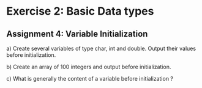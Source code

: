 # Exercise 2: Basic Data types

## Assignment 4: Variable Initialization

a) Create several variables of type char, int and double. Output their values before initialization. 

b) Create an array of 100 integers and output before initialization.

c) What is generally the content of a variable before initialization ?